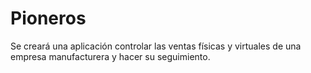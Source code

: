 # Pioneros
Se creará una aplicación controlar las ventas físicas y virtuales de una empresa manufacturera y hacer su seguimiento.
